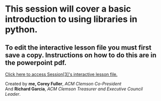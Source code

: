 # This session will cover a basic introduction to using libraries in python.
## To edit the interactive lesson file you must first save a copy. Instructions on how to do this are in the powerpoint pdf.

[Click here to access Session[3]'s interactive lesson file.](https://colab.research.google.com/drive/1ZH1EJN39pDNVv9QwACFQXy2ktvblxRj7)

Created by **me, Corey Fuller**, *ACM Clemson Co-President*<br/>
And **Richard Garcia**, *ACM Clemson Treasurer and Executive Council Leader*.